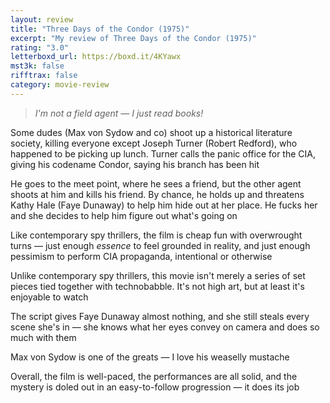 ```yaml
---
layout: review
title: "Three Days of the Condor (1975)"
excerpt: "My review of Three Days of the Condor (1975)"
rating: "3.0"
letterboxd_url: https://boxd.it/4KYawx
mst3k: false
rifftrax: false
category: movie-review
---
```


<blockquote><i>I'm not a field agent — I just read books!</i></blockquote>Some dudes (Max von Sydow and co) shoot up a historical literature society, killing everyone except Joseph Turner (Robert Redford), who happened to be picking up lunch. Turner calls the panic office for the CIA, giving his codename Condor, saying his branch has been hit

He goes to the meet point, where he sees a friend, but the other agent shoots at him and kills his friend. By chance, he holds up and threatens Kathy Hale (Faye Dunaway) to help him hide out at her place. He fucks her and she decides to help him figure out what's going on

Like contemporary spy thrillers, the film is cheap fun with overwrought turns — just enough <i>essence</i> to feel grounded in reality, and just enough pessimism to perform CIA propaganda, intentional or otherwise

Unlike contemporary spy thrillers, this movie isn't merely a series of set pieces tied together with technobabble. It's not high art, but at least it's enjoyable to watch

The script gives Faye Dunaway almost nothing, and she still steals every scene she's in — she knows what her eyes convey on camera and does so much with them

Max von Sydow is one of the greats — I love his weaselly mustache

Overall, the film is well-paced, the performances are all solid, and the mystery is doled out in an easy-to-follow progression — it does its job
